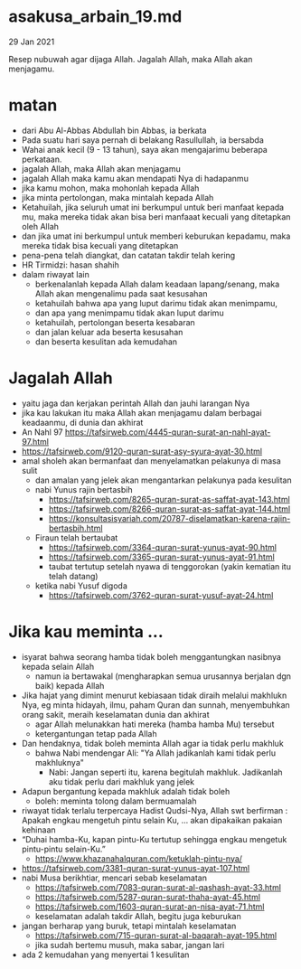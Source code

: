 # asakusa_arbain_19.md
29 Jan 2021

Resep nubuwah agar dijaga Allah.
Jagalah Allah, maka Allah akan menjagamu.

# matan
* dari Abu Al-Abbas Abdullah bin Abbas, ia berkata
* Pada suatu hari saya pernah di belakang Rasullullah, ia bersabda
* Wahai anak kecil (9 - 13 tahun), saya akan mengajarimu beberapa perkataan.
* jagalah Allah, maka Allah akan menjagamu
* jagalah Allah maka kamu akan mendapati Nya di hadapanmu
* jika kamu mohon, maka mohonlah kepada Allah
* jika minta pertolongan, maka mintalah kepada Allah
* Ketahuilah, jika seluruh umat ini berkumpul untuk beri manfaat kepada mu,
maka mereka tidak akan bisa beri manfaaat kecuali yang ditetapkan oleh Allah
* dan jika umat ini berkumpul untuk memberi keburukan kepadamu,
maka mereka tidak bisa kecuali yang ditetapkan
* pena-pena telah diangkat, dan catatan takdir telah kering
* HR Tirmidzi: hasan shahih
* dalam riwayat lain
  * berkenalanlah kepada Allah dalam keadaan lapang/senang, maka Allah akan mengenalimu pada saat kesusahan
  * ketahuilah bahwa apa yang luput darimu tidak akan menimpamu,
  * dan apa yang menimpamu tidak akan luput darimu
  * ketahuilah, pertolongan beserta kesabaran
  * dan jalan keluar ada beserta kesusahan
  * dan beserta kesulitan ada kemudahan
  
# Jagalah Allah
* yaitu jaga dan kerjakan perintah Allah dan jauhi larangan Nya
* jika kau lakukan itu maka Allah akan menjagamu dalam berbagai keadaanmu, di dunia dan akhirat
* An Nahl 97 https://tafsirweb.com/4445-quran-surat-an-nahl-ayat-97.html
* https://tafsirweb.com/9120-quran-surat-asy-syura-ayat-30.html
* amal sholeh akan bermanfaat dan menyelamatkan pelakunya di masa sulit
  * dan amalan yang jelek akan mengantarkan pelakunya pada kesulitan
  * nabi Yunus rajin bertasbih
    * https://tafsirweb.com/8265-quran-surat-as-saffat-ayat-143.html
    * https://tafsirweb.com/8266-quran-surat-as-saffat-ayat-144.html
    * https://konsultasisyariah.com/20787-diselamatkan-karena-rajin-bertasbih.html
  * Firaun telah bertaubat
    * https://tafsirweb.com/3364-quran-surat-yunus-ayat-90.html
    * https://tafsirweb.com/3365-quran-surat-yunus-ayat-91.html
    * taubat tertutup setelah nyawa di tenggorokan (yakin kematian itu telah datang)
  * ketika nabi Yusuf digoda
    * https://tafsirweb.com/3762-quran-surat-yusuf-ayat-24.html

# Jika kau meminta ...
* isyarat bahwa seorang hamba tidak boleh menggantungkan nasibnya kepada selain Allah
  * namun ia bertawakal (mengharapkan semua urusannya berjalan dgn baik) kepada Allah 
* Jika hajat yang dimint menurut kebiasaan tidak diraih melalui makhlukn Nya, 
  eg minta hidayah, ilmu, paham Quran dan sunnah, menyembuhkan orang sakit, meraih keselamatan dunia dan akhirat
  * agar Allah melunakkan hati mereka (hamba hamba Mu) tersebut
  * ketergantungan tetap pada Allah
* Dan hendaknya, tidak boleh meminta Allah agar ia tidak perlu makhluk
  * bahwa Nabi mendengar Ali: "Ya Allah jadikanlah kami tidak perlu makhluknya"
    * Nabi: Jangan seperti itu, karena begitulah makhluk. Jadikanlah aku tidak perlu dari makhluk yang jelek
* Adapun bergantung kepada makhluk adalah tidak boleh
  * boleh: meminta tolong dalam bermuamalah
* riwayat tidak terlalu terpercaya
 Hadist Qudsi-Nya, Allah swt berfirman :
 Apakah engkau mengetuh pintu selain Ku, ... akan dipakaikan pakaian kehinaan 
 * “Duhai hamba-Ku, kapan pintu-Ku tertutup sehingga engkau mengetuk pintu-pintu selain-Ku.”
   * https://www.khazanahalquran.com/ketuklah-pintu-nya/
* https://tafsirweb.com/3381-quran-surat-yunus-ayat-107.html
* nabi Musa berikhtiar, mencari sebab keselamatan
  * https://tafsirweb.com/7083-quran-surat-al-qashash-ayat-33.html
  * https://tafsirweb.com/5287-quran-surat-thaha-ayat-45.html
  * https://tafsirweb.com/1603-quran-surat-an-nisa-ayat-71.html
  * keselamatan adalah takdir Allah, begitu juga keburukan
* jangan berharap yang buruk, tetapi mintalah keselamatan
  * https://tafsirweb.com/715-quran-surat-al-baqarah-ayat-195.html
  * jika sudah bertemu musuh, maka sabar, jangan lari
* ada 2 kemudahan yang menyertai 1 kesulitan  
  

